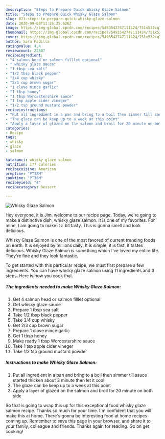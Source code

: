 ```yaml
---
description: "Steps to Prepare Quick Whisky Glaze Salmon"
title: "Steps to Prepare Quick Whisky Glaze Salmon"
slug: 823-steps-to-prepare-quick-whisky-glaze-salmon
date: 2020-09-08T11:26:25.626Z
image: https://img-global.cpcdn.com/recipes/5493542747111424/751x532cq70/whisky-glaze-salmon-recipe-main-photo.jpg
thumbnail: https://img-global.cpcdn.com/recipes/5493542747111424/751x532cq70/whisky-glaze-salmon-recipe-main-photo.jpg
cover: https://img-global.cpcdn.com/recipes/5493542747111424/751x532cq70/whisky-glaze-salmon-recipe-main-photo.jpg
author: Sara Padilla
ratingvalue: 4.4
reviewcount: 22807
recipeingredient:
- "4 salmon head or salmon filllet optional"
- " whisky glaze sauce"
- "1 tbsp sea salt"
- "1/2 tbsp black pepper"
- "3/4 cup whisky"
- "2/3 cup brown sugar"
- "1 clove mince garlic"
- "1 tbsp honey"
- "1 tbsp Worcestershire sauce"
- "1 tsp apple cider vineger"
- "1/2 tsp ground mustard powder"
recipeinstructions:
- "Put all ingredient in a pan and bring to a boil then simmer till sauce started thicken about 3 minute then let it cool"
- "The glaze can be keep up to a week at this point"
- "Apply a layer of glazed on the salmon and broil for 20 minute on both side"
categories:
- Recipe
tags:
- whisky
- glaze
- salmon

katakunci: whisky glaze salmon 
nutrition: 177 calories
recipecuisine: American
preptime: "PT38M"
cooktime: "PT36M"
recipeyield: "4"
recipecategory: Dessert

---
```



![Whisky Glaze Salmon](https://img-global.cpcdn.com/recipes/5493542747111424/751x532cq70/whisky-glaze-salmon-recipe-main-photo.jpg)

Hey everyone, it is Jim, welcome to our recipe page. Today, we're going to make a distinctive dish, whisky glaze salmon. It is one of my favorites. For mine, I am going to make it a bit tasty. This is gonna smell and look delicious.

Whisky Glaze Salmon is one of the most favored of current trending foods on earth. It is enjoyed by millions daily. It is simple, it is fast, it tastes delicious. Whisky Glaze Salmon is something which I've loved my entire life. They're fine and they look fantastic.




To get started with this particular recipe, we must first prepare a few ingredients. You can have whisky glaze salmon using 11 ingredients and 3 steps. Here is how you cook that.

<!--inarticleads1-->

##### The ingredients needed to make Whisky Glaze Salmon:

1. Get 4 salmon head or salmon filllet optional
1. Get  whisky glaze sauce
1. Prepare 1 tbsp sea salt
1. Take 1/2 tbsp black pepper
1. Take 3/4 cup whisky
1. Get 2/3 cup brown sugar
1. Prepare 1 clove mince garlic
1. Get 1 tbsp honey
1. Make ready 1 tbsp Worcestershire sauce
1. Take 1 tsp apple cider vineger
1. Take 1/2 tsp ground mustard powder




<!--inarticleads2-->

##### Instructions to make Whisky Glaze Salmon:

1. Put all ingredient in a pan and bring to a boil then simmer till sauce started thicken about 3 minute then let it cool
1. The glaze can be keep up to a week at this point
1. Apply a layer of glazed on the salmon and broil for 20 minute on both side




So that is going to wrap this up for this exceptional food whisky glaze salmon recipe. Thanks so much for your time. I'm confident that you will make this at home. There's gonna be interesting food at home recipes coming up. Remember to save this page in your browser, and share it to your family, colleague and friends. Thanks again for reading. Go on get cooking!
